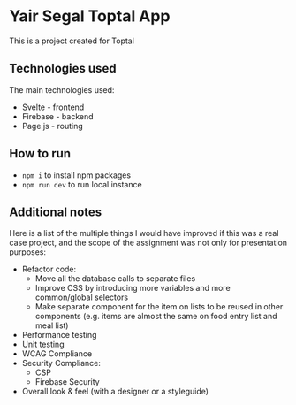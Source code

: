 # Yair Segal Toptal App

This is a project created for Toptal

## Technologies used

The main technologies used:

- Svelte - frontend
- Firebase - backend
- Page.js - routing

## How to run

- ```npm i``` to install npm packages
- ```npm run dev``` to run local instance

## Additional notes

Here is a list of the multiple things I would have improved if this was a real case project, and the scope of the assignment was not only for presentation purposes:

- Refactor code:
    * Move all the database calls to separate files
    * Improve CSS by introducing more variables and more common/global selectors
    * Make separate component for the item on lists to be reused in other components (e.g. items are almost the same on food entry list and meal list)
- Performance testing 
- Unit testing
- WCAG Compliance
- Security Compliance:
    * CSP
    * Firebase Security
- Overall look & feel (with a designer or a styleguide)
    